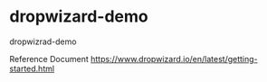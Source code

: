 # dropwizard-demo
dropwizrad-demo

Reference Document
https://www.dropwizard.io/en/latest/getting-started.html
